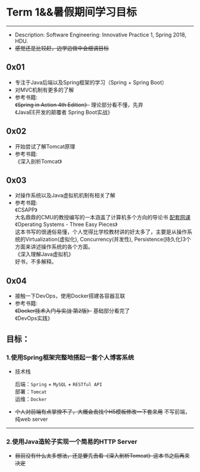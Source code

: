 # Term 1&&暑假期间学习目标
---
* Description: Software Engineering: Innovative Practice 1, Spring 2018, HDU.
* ~~感觉还是比较赶，边学边做中会细调目标~~

## 0x01
* 专注于Java后端以及Spring框架的学习（Spring + Spring Boot）
* 对MVC机制有更多的了解
* 参考书籍:  
  ~~《Spring in Action 4th Edition》~~ 理论部分看不懂，先弃  
  《JavaEE开发的颠覆者 Spring Boot实战》

## 0x02
* 开始尝试了解Tomcat原理
* 参考书籍:  
  《深入剖析Tomcat》

## 0x03
* 对操作系统以及Java虚拟机机制有相关了解
* 参考书籍:  
  《CSAPP》  
     大名鼎鼎的CMU的教授编写的一本涵盖了计算机多个方向的导论书  [配套网课](https://www.youtube.com/playlist?list=PLbY-cFJNzq7z_tQGq-rxtq_n2QQDf5vnM)  
  《Operating Systems - Three Easy Pieces》  
     这本书写的很通俗易懂，个人觉得比学校教材讲的好太多了，主要是从操作系统的Virtualization(虚拟化), Concurrency(并发性), Persistence(持久化)3个方面来讲述操作系统的各个方面。  
  《深入理解Java虚拟机》  
     好书，不多解释。

## 0x04
* 接触一下DevOps，使用Docker搭建各容器互联
* 参考书籍:  
  ~~《Docker技术入门与实战 第2版》~~ 基础部分看完了  
  《DevOps实践》


## 目标：
### 1.使用Spring框架完整地搭起一套个人博客系统
* 技术栈  

  后端：`Spring` + `MySQL` + `RESTful API`  
  部署：`Tomcat`  
  运维：`Docker`  

* ~~个人对前端有点掌控不了，大概会去找个H5模板修改一下套来用~~  不写前端，纯web server
---
### 2.使用Java造轮子实现一个简易的HTTP Server
* ~~目前没有什么太多想法，还是要先去看《深入剖析Tomcat》这本书之后再来决定~~